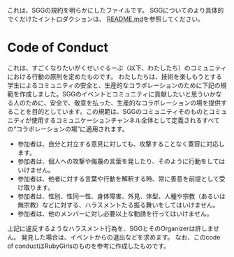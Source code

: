 これは、SGGの規約を明らかにしたファイルです。
SGGについてのより具体的でくだけたイントロダクションは、 [README.md](./README.md)を参照してください。

# Code of Conduct

これは、すごくなりたいがくせいぐるーぷ（以下、わたしたち）のコミュニティにおける行動の原則を定めたものです。
わたしたちは、技術を楽しもうとする学生によるコミュニティの安全と、生産的なコラボレーションのために下記の規範を作成しました。SGGのイベントとコミュニティに貢献したいと思ういかなる人のために、安全で、敬意を払った、生産的なコラボレーションの場を提供することを目的としています。この規範は、SGGのコミュニティそのものとコミュニティが使用するコミュニケーションチャンネル全体として定義されるすべての“コラボレーションの場”に適用されます。

- 参加者は、自分と対立する意見に対しても、攻撃することなく寛容に対応します。
- 参加者は、個人への攻撃や侮蔑の言葉を発したり、そのように行動をしてはいけません。
- 参加者は、他者に対する言葉や行動を解釈する時、常に善意を前提として受け取ります。
- 参加者は、性別、性同一性、身体障害、外見、体型、人種や宗教（あるいは無宗教）などに対する、ハラスメントたる振る舞いをしてはいけません。
- 参加者は、他のメンバーに対し必要以上な勧誘を行ってはいけません。

上記に違反するようなハラスメント行為を、SGGとそのOrganizerは許しません。 発見した場合は、イベントからの退出などを求めます。 なお、このcode of conductはRubyGirlsのものを参考に作成したものです。
